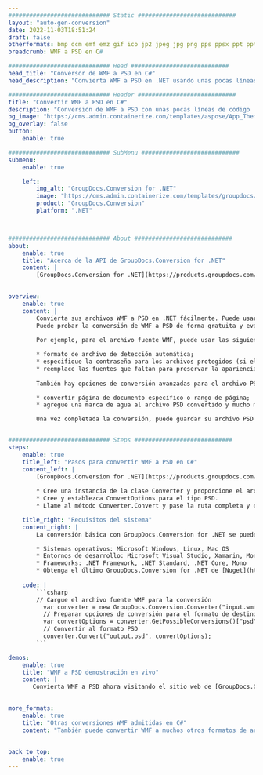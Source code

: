 ```yaml
---
############################# Static ############################
layout: "auto-gen-conversion"
date: 2022-11-03T18:51:24
draft: false
otherformats: bmp dcm emf emz gif ico jp2 jpeg jpg png pps ppsx ppt pptx psb psd svg svgz tga tif tiff webp wmf wmz
breadcrumb: WMF a PSD en C#

############################# Head ############################
head_title: "Conversor de WMF a PSD en C#"
head_description: "Convierta WMF a PSD en .NET usando unas pocas líneas de código. Utilice la API de conversión de documentos de GroupDocs para convertir más de 160 formatos de archivo."

############################# Header ############################
title: "Convertir WMF a PSD en C#"
description: "Conversión de WMF a PSD con unas pocas líneas de código .NET"
bg_image: "https://cms.admin.containerize.com/templates/aspose/App_Themes/V3/images/bg/header1.png"
bg_overlay: false
button:
    enable: true

############################# SubMenu ############################
submenu:
    enable: true

    left:
        img_alt: "GroupDocs.Conversion for .NET"
        image: "https://cms.admin.containerize.com/templates/groupdocs/images/product-logos/90x90-noborder/groupdocs-conversion-net.png"
        product: "GroupDocs.Conversion"
        platform: ".NET"



############################# About ############################
about:
    enable: true
    title: "Acerca de la API de GroupDocs.Conversion for .NET"
    content: |
        [GroupDocs.Conversion for .NET](https://products.groupdocs.com/conversion/net/) se puede usar para convertir Microsoft Word, Excel, PowerPoint, PDF, Visio y otros formatos. GroupDocs.Conversion es una API independiente que es adecuada para sistemas internos y de back-end donde se requiere un alto rendimiento. No depende de ningún software como Microsoft u Open Office.
    

overview:
    enable: true
    content: |
        Convierta sus archivos WMF a PSD en .NET fácilmente. Puede usar solo un par de líneas de código C# en cualquier plataforma de su elección, como Windows, Linux, macOS.
        Puede probar la conversión de WMF a PSD de forma gratuita y evaluar la calidad de los resultados de la conversión. Junto con los escenarios de conversión de archivos simples, puede probar opciones más avanzadas para cargar el archivo de origen WMF y para guardar el resultado de salida PSD. 
        
        Por ejemplo, para el archivo fuente WMF, puede usar las siguientes opciones de carga:

        * formato de archivo de detección automática;
        * especifique la contraseña para los archivos protegidos (si el formato de archivo lo admite);
        * reemplace las fuentes que faltan para preservar la apariencia del documento.
        
        También hay opciones de conversión avanzadas para el archivo PSD:

        * convertir página de documento específico o rango de página;
        * agregue una marca de agua al archivo PSD convertido y mucho más.

        Una vez completada la conversión, puede guardar su archivo PSD en la ruta del archivo local o en cualquier almacenamiento de terceros como FTP, Amazon S3, Google Drive, Dropbox, etc. Tenga en cuenta que para convertir WMF a PSD no es necesario instalar ningún software adicional, como MS Office, Open Office, Adobe Acrobat Reader, etc.


############################# Steps ############################
steps:
    enable: true
    title_left: "Pasos para convertir WMF a PSD en C#"
    content_left: |
        [GroupDocs.Conversion for .NET](https://products.groupdocs.com/conversion/net/) facilita a los desarrolladores convertir un archivo WMF a PSD con unas pocas líneas de código.
        
        * Cree una instancia de la clase Converter y proporcione el archivo WMF con la ruta completa
        * Cree y establezca ConvertOptions para el tipo PSD.
        * Llame al método Converter.Convert y pase la ruta completa y el formato (PSD) como parámetro

    title_right: "Requisitos del sistema"
    content_right: |
        La conversión básica con GroupDocs.Conversion for .NET se puede realizar en unos pocos pasos simples. Nuestras API son compatibles con todas las principales plataformas y sistemas operativos. Antes de ejecutar el código a continuación, asegúrese de tener instalados los siguientes requisitos previos en su sistema.

        * Sistemas operativos: Microsoft Windows, Linux, Mac OS
        * Entornos de desarrollo: Microsoft Visual Studio, Xamarin, MonoDevelop
        * Frameworks: .NET Framework, .NET Standard, .NET Core, Mono
        * Obtenga el último GroupDocs.Conversion for .NET de [Nuget](https://www.nuget.org/packages/groupdocs.conversion)
         
    code: |
        ```csharp    
        // Cargue el archivo fuente WMF para la conversión
          var converter = new GroupDocs.Conversion.Converter("input.wmf");
          // Preparar opciones de conversión para el formato de destino PSD
          var convertOptions = converter.GetPossibleConversions()["psd"].ConvertOptions;
          // Convertir al formato PSD
          converter.Convert("output.psd", convertOptions);
        ```

demos:
    enable: true
    title: "WMF a PSD demostración en vivo"
    content: |
       Convierta WMF a PSD ahora visitando el sitio web de [GroupDocs.Conversion App](https://products.groupdocs.app/conversion/family). La demostración en línea tiene las siguientes ventajas
          

more_formats:
    enable: true
    title: "Otras conversiones WMF admitidas en C#"
    content: "También puede convertir WMF a muchos otros formatos de archivo. Consulte la lista a continuación."
       
       
back_to_top:
    enable: true
---
```

